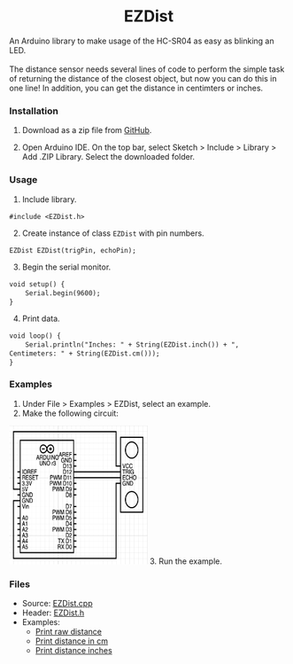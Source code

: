 <h1 align="center">EZDist</h1>
An Arduino library to make usage of the HC-SR04 as easy as blinking an LED.
<br><br>
The distance sensor needs several lines of code to perform the simple task of returning the distance of the closest object, but now you can do this in one line! In addition, you can get the distance in centimters or inches.<br>

### Installation
1. Download as a zip file from [GitHub](https://github.com/gadhagod/EZDist).

2. Open Arduino IDE. On the top bar, select Sketch > Include > Library > Add .ZIP Library. Select the downloaded folder.

### Usage
1. Include library.
```
#include <EZDist.h>
```
2. Create instance of class `EZDist` with pin numbers.
```
EZDist EZDist(trigPin, echoPin);
```

3. Begin the serial monitor.
```
void setup() {
    Serial.begin(9600);
}
```

4. Print data.
```    
void loop() {
    Serial.println("Inches: " + String(EZDist.inch()) + ", Centimeters: " + String(EZDist.cm()));
}
```

### Examples
1. Under File > Examples > EZDist, select an example.
2. Make the following circuit: <br>
<img src="examples/schematic.png" style="width:250px;height:250px;">
3. Run the example.

### Files
- Source: [EZDist.cpp](EZDist.cpp)
- Header: [EZDist.h](EZDist.j)
- Examples:
  - [Print raw distance](examples/PrintDistanceRaw/PrintDistanceRaw.ino)
  - [Print distance in cm](examples/PrintDistanceCentimeters/PrintDistanceCentimeters.ino)
  - [Print distance inches](examples/PrintDistanceInches/PrintDistanceInches.ino)
